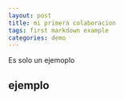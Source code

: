 ```yaml
---
layout: post
title: mi primera colaboracion
tags: first markdown example
categories: demo
---
```



Es solo un ejemoplo

## ejemplo 


